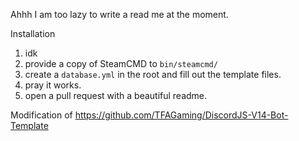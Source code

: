 Ahhh I am too lazy to write a read me at the moment.

Installation
1) idk
2) provide a copy of SteamCMD to `bin/steamcmd/`
3) create a `database.yml` in the root and fill out the template files.
4) pray it works.
5) open a pull request with a beautiful readme.

Modification of https://github.com/TFAGaming/DiscordJS-V14-Bot-Template